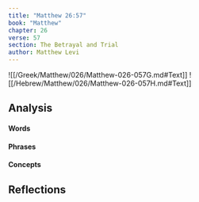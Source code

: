 ```yaml
---
title: "Matthew 26:57"
book: "Matthew"
chapter: 26
verse: 57
section: The Betrayal and Trial
author: Matthew Levi
---
```

![[/Greek/Matthew/026/Matthew-026-057G.md#Text]]
![[/Hebrew/Matthew/026/Matthew-026-057H.md#Text]]

## Analysis

#### Words

#### Phrases

#### Concepts

## Reflections
